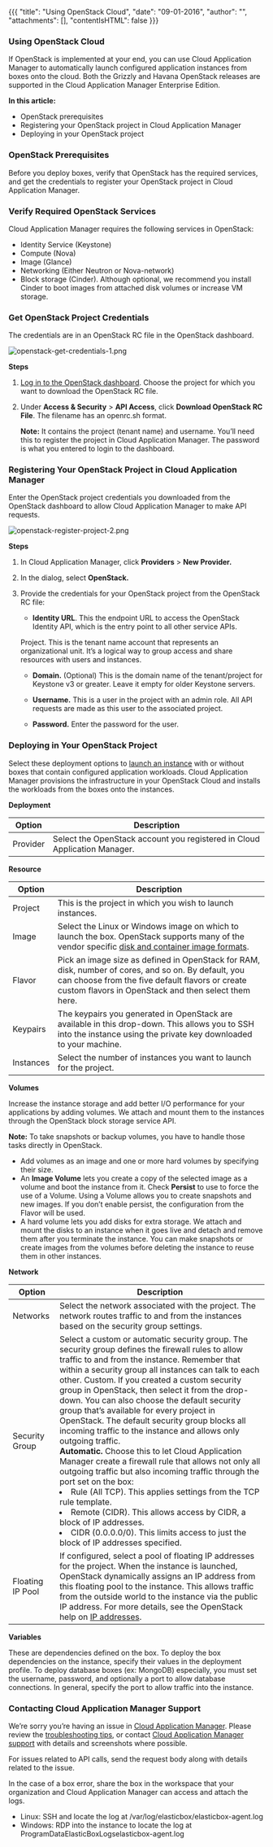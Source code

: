 {{{
"title": "Using OpenStack Cloud",
"date": "09-01-2016",
"author": "",
"attachments": [],
"contentIsHTML": false
}}}

### Using OpenStack Cloud

If OpenStack is implemented at your end, you can use Cloud Application Manager to automatically launch configured application instances from boxes onto the cloud. Both the Grizzly and Havana OpenStack releases are supported in the Cloud Application Manager Enterprise Edition.

**In this article:**
* OpenStack prerequisites
* Registering your OpenStack project in Cloud Application Manager
* Deploying in your OpenStack project

### OpenStack Prerequisites

Before you deploy boxes, verify that OpenStack has the required services, and get the credentials to register your OpenStack project in Cloud Application Manager.

### Verify Required OpenStack Services

Cloud Application Manager requires the following services in OpenStack:
* Identity Service (Keystone)
* Compute (Nova)
* Image (Glance)
* Networking (Either Neutron or Nova-network)
* Block storage (Cinder). Although optional, we recommend you install Cinder to boot images from attached disk volumes or increase VM storage.

### Get OpenStack Project Credentials

The credentials are in an OpenStack RC file in the OpenStack dashboard.

![openstack-get-credentials-1.png](../../images/cloud-application-manager/openstack-get-credentials-1.png)

**Steps**
1. [Log in to the OpenStack dashboard](http://docs.openstack.org/user-guide/index.html). Choose the project for which you want to download the OpenStack RC file.

2. Under **Access & Security** > **API Access**, click **Download OpenStack RC File**. The filename has an openrc.sh format.

   **Note:** It contains the project (tenant name) and username. You’ll need this to register the project in Cloud Application Manager. The password is what you entered to login to the dashboard.

### Registering Your OpenStack Project in Cloud Application Manager

Enter the OpenStack project credentials you downloaded from the OpenStack dashboard to allow Cloud Application Manager to make API requests.

![openstack-register-project-2.png](../../images/cloud-application-manager/openstack-register-project-2.png)

**Steps**
1. In Cloud Application Manager, click **Providers** > **New Provider.**

2. In the dialog, select **OpenStack.**

3. Provide the credentials for your OpenStack project from the OpenStack RC file:
   * **Identity URL**. This the endpoint URL to access the OpenStack Identity API, which is the entry point to all other service APIs.

   Project. This is the tenant name account that represents an organizational unit. It’s a logical way to group access and share resources with users and instances.

   * **Domain.** (Optional) This is the domain name of the tenant/project for Keystone v3 or greater. Leave it empty for older Keystone servers.

   * **Username.** This is a user in the project with an admin role. All API requests are made as this user to the associated project.

   * **Password.** Enter the password for the user.

### Deploying in Your OpenStack Project

Select these deployment options to [launch an instance](./deploying-managing-instances.md) with or without boxes that contain configured application workloads. Cloud Application Manager provisions the infrastructure in your OpenStack Cloud and installs the workloads from the boxes onto the instances.


**Deployment**

| Option | Description |
|--------|-------------|
| Provider | Select the OpenStack account you registered in Cloud Application Manager. |


**Resource**

| Option | Description |
|--------|-------------|
| Project |	This is the project in which you wish to launch instances. |
| Image | Select the Linux or Windows image on which to launch the box.  OpenStack supports many of the vendor specific [disk and container image formats](http://docs.openstack.org/developer/glance/formats.html). |
| Flavor | Pick an image size as defined in OpenStack for RAM, disk, number of cores, and so on. By default, you can choose from the five default flavors or create custom flavors in OpenStack and then select them here. |
| Keypairs | The keypairs you generated in OpenStack are available in this drop-down. This allows you to SSH into the instance using the private key downloaded to your machine. |
| Instances | Select the number of instances you want to launch for the project. |

**Volumes**

Increase the instance storage and add better I/O performance for your applications by adding volumes. We attach and mount them to the instances through the OpenStack block storage service API.

**Note:** To take snapshots or backup volumes, you have to handle those tasks directly in OpenStack.

* Add volumes as an image and one or more hard volumes by specifying their size.
* An **Image Volume** lets you create a copy of the selected image as a volume and boot the instance from it. Check **Persist** to use to force the use of a Volume. Using a Volume allows you to create snapshots and new images. If you don’t enable persist, the configuration from the Flavor will be used.
* A hard volume lets you add disks for extra storage. We attach and mount the disks to an instance when it goes live and detach and remove them after you terminate the instance. You can make snapshots or create images from the volumes before deleting the instance to reuse them in other instances.


**Network**

| Option | Description |
|--------|-------------|
| Networks | Select the network associated with the project. The network routes traffic to and from the instances based on the security group settings. |
| Security Group | Select a custom or automatic security group. The security group defines the firewall rules to allow traffic to and from the instance. Remember that within a security group all instances can talk to each other. Custom. If you created a custom security group in OpenStack, then select it from the drop-down. You can also choose the default security group that’s available for every project in OpenStack. The default security group blocks all incoming traffic to the instance and allows only outgoing traffic. <br> **Automatic.** Choose this to let Cloud Application Manager create a firewall rule that allows not only all outgoing traffic but also incoming traffic through the port set on the box:<li>Rule (All TCP). This applies settings from the TCP rule template.</li><li>Remote (CIDR). This allows access by CIDR, a block of IP addresses.</li><li>CIDR (0.0.0.0/0). This limits access to just the block of IP addresses specified.</li> |
| Floating IP Pool | If configured, select a pool of floating IP addresses for the project. When the instance is launched, OpenStack dynamically assigns an IP address from this floating pool to the instance. This allows traffic from the outside world to the instance via the public IP address. For more details, see the OpenStack help on [IP addresses](http://docs.openstack.org/admin-guide/index.html). |

**Variables**

These are dependencies defined on the box. To deploy the box dependencies on the instance, specify their values in the deployment profile. To deploy database boxes (ex: MongoDB) especially, you must set the username, password, and optionally a port to allow database connections. In general, specify the port to allow traffic into the instance.

### Contacting Cloud Application Manager Support

We’re sorry you’re having an issue in [Cloud Application Manager](https://www.ctl.io/cloud-application-manager/). Please review the [troubleshooting tips](..Troubleshooting/troubleshooting-tips.md), or contact [Cloud Application Manager support](mailto:cloudsupport@centurylink.com) with details and screenshots where possible.

For issues related to API calls, send the request body along with details related to the issue.

In the case of a box error, share the box in the workspace that your organization and Cloud Application Manager can access and attach the logs.
* Linux: SSH and locate the log at /var/log/elasticbox/elasticbox-agent.log
* Windows: RDP into the instance to locate the log at ProgramDataElasticBoxLogselasticbox-agent.log
